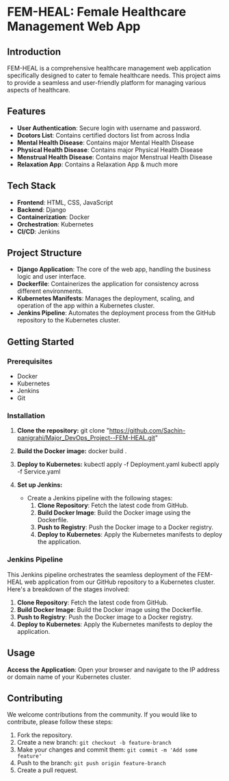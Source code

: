 
# FEM-HEAL: Female Healthcare Management Web App

## Introduction

FEM-HEAL is a comprehensive healthcare management web application specifically designed to cater to female healthcare needs. This project aims to provide a seamless and user-friendly platform for managing various aspects of healthcare.
## Features
- **User Authentication**: Secure login with username and password.
- **Dcotors List**: Contains certified doctors list from across India
- **Mental Health Disease**: Contains major Mental Health Disease
- **Physical Health Disease**: Contains major Physical Health Disease
- **Menstrual Health Disease**: Contains major Menstrual Health Disease
- **Relaxation App**: Contains a Relaxation App  & much more

## Tech Stack

- **Frontend**: HTML, CSS, JavaScript
- **Backend**: Django
- **Containerization**: Docker
- **Orchestration**: Kubernetes
- **CI/CD**: Jenkins

## Project Structure

- **Django Application**: The core of the web app, handling the business logic and user interface.
- **Dockerfile**: Containerizes the application for consistency across different environments.
- **Kubernetes Manifests**: Manages the deployment, scaling, and operation of the app within a Kubernetes cluster.
- **Jenkins Pipeline**: Automates the deployment process from the GitHub repository to the Kubernetes cluster.

## Getting Started

### Prerequisites

- Docker
- Kubernetes
- Jenkins
- Git

### Installation

1. **Clone the repository:**
    git clone "https://github.com/Sachin-panigrahi/Major_DevOps_Project--FEM-HEAL.git"
    
2. **Build the Docker image:**
    docker build  .
    
3. **Deploy to Kubernetes:**
    kubectl apply -f Deployment.yaml
    kubectl apply -f Service.yaml
    
4. **Set up Jenkins:**
    - Create a Jenkins pipeline with the following stages:
        1. **Clone Repository**: Fetch the latest code from GitHub.
        2. **Build Docker Image**: Build the Docker image using the Dockerfile.
        3. **Push to Registry**: Push the Docker image to a Docker registry.
        4. **Deploy to Kubernetes**: Apply the Kubernetes manifests to deploy the application.

### Jenkins Pipeline

This Jenkins pipeline orchestrates the seamless deployment of the FEM-HEAL web application from our GitHub repository to a Kubernetes cluster. Here's a breakdown of the stages involved:

1. **Clone Repository**: Fetch the latest code from GitHub.
2. **Build Docker Image**: Build the Docker image using the Dockerfile.
3. **Push to Registry**: Push the Docker image to a Docker registry.
4. **Deploy to Kubernetes**: Apply the Kubernetes manifests to deploy the application.

## Usage

 **Access the Application**: Open your browser and navigate to the IP address or domain name of your Kubernetes cluster.


## Contributing

We welcome contributions from the community. If you would like to contribute, please follow these steps:

1. Fork the repository.
2. Create a new branch: `git checkout -b feature-branch`
3. Make your changes and commit them: `git commit -m 'Add some feature'`
4. Push to the branch: `git push origin feature-branch`
5. Create a pull request.

